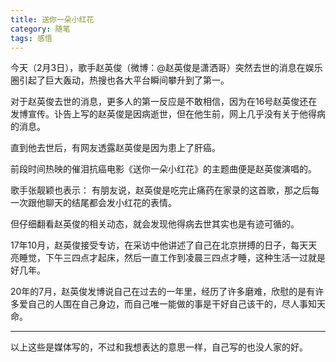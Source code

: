 ```yaml
---
title: 送你一朵小红花
category: 随笔
tags: 感悟
---
```


今天（2月3日），歌手赵英俊（微博：@赵英俊是潇洒哥）突然去世的消息在娱乐圈引起了巨大轰动，热搜也各大平台瞬间攀升到了第一。

对于赵英俊去世的消息，更多人的第一反应是不敢相信，因为在16号赵英俊还在发博宣传。讣告上写的赵英俊是因病逝世，但在他生前，网上几乎没有关于他得病的消息。
<!--more-->
直到他去世后，有网友透露赵英俊是因为患上了肝癌。

前段时间热映的催泪抗癌电影《送你一朵小红花》的主题曲便是赵英俊演唱的。

歌手张靓颖也表示： 有朋友说，赵英俊是吃完止痛药在家录的这首歌，那之后每一次跟他聊天的结尾都会发小红花的表情。

但仔细翻看赵英俊的相关动态，就会发现他得病去世其实也是有迹可循的。

17年10月，赵英俊接受专访，在采访中他讲述了自己在北京拼搏的日子，每天天亮睡觉，下午三四点才起床，然后一直工作到凌晨三四点才睡，这种生活一过就是好几年。

20年的7月，赵英俊发博说自己在过去的一年里，经历了许多磨难，欣慰的是有许多爱自己的人围在自己身边，而自己唯一能做的事是干好自己该干的，尽人事知天命。

***

以上这些是媒体写的，不过和我想表达的意思一样，自己写的也没人家的好。

